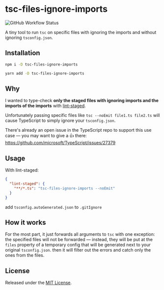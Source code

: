 # tsc-files-ignore-imports

![GitHub Workflow Status](https://img.shields.io/github/workflow/status/isawalhi/tsc-files/Release?style=flat-square)

A tiny tool to run `tsc` on specific files with ignoring the imports and without ignoring `tsconfig.json`.

## Installation

```sh
npm i -D tsc-files-ignore-imports
```

```sh
yarn add -D tsc-files-ignore-imports
```

## Why

I wanted to type-check **only the staged files with ignoring imports and the imports of the imports** with [lint-staged](https://github.com/okonet/lint-staged).

Unfortunately passing specific files like `tsc --noEmit file1.ts file2.ts` will cause TypeScript to simply ignore your `tsconfig.json`.

There's already an open issue in the TypeScript repo to support this use case — you may want to give a 👍 there: https://github.com/microsoft/TypeScript/issues/27379

## Usage

With lint-staged:

```json
{
  "lint-staged": {
    "**/*.ts": "tsc-files-ignore-imports --noEmit"
  }
}
```

add `tsconfig.autoGenerated.json` to `.gitIgnore`

## How it works

For the most part, it just forwards all arguments to `tsc` with one exception: the specified files will not be forwarded — instead, they will be put at the `files` property of a temporary config that will be generated next to your original `tsconfig.json`. then it will filter out the errors and catch only the ones from the files.

## License

Released under the [MIT License](./LICENSE.md).
